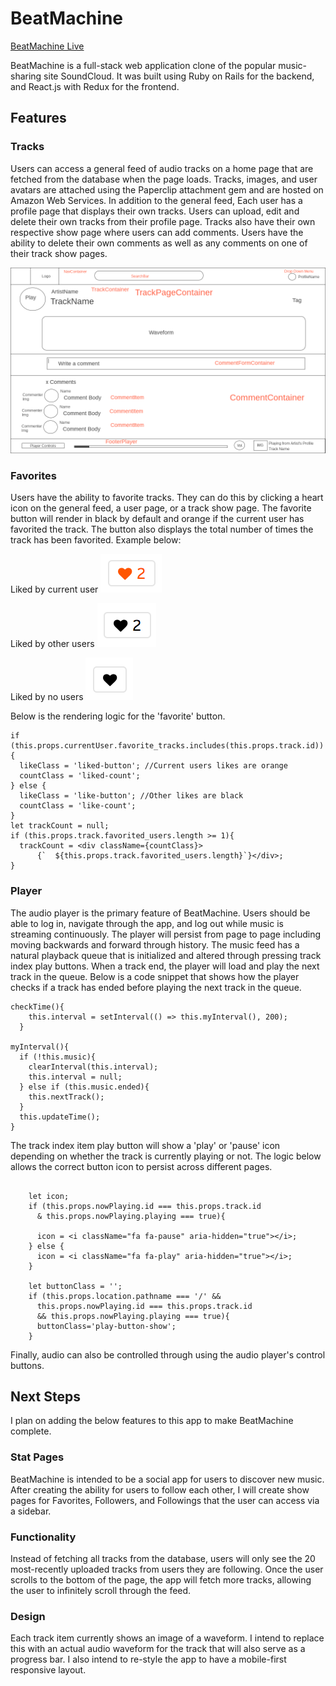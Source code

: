 # BeatMachine

[BeatMachine Live][heroku]

[heroku]: https://thebeatmachine.herokuapp.com

BeatMachine is a full-stack web application clone of the popular music-sharing site SoundCloud. It was built using Ruby on Rails for the backend, and React.js with Redux for the frontend.

## Features

### Tracks

Users can access a general feed of audio tracks on a home page that are fetched from the database when the page loads. Tracks, images, and user avatars are attached using the Paperclip attachment gem and are hosted on Amazon Web Services. In addition to the general feed, Each user has a profile page that displays their own tracks. Users can upload, edit and delete their own tracks from their profile page. Tracks also have their own respective show page where users can add comments. Users have the ability to delete their own comments as well as any comments on one of their track show pages.

![image of track page](/docs/wireframes/5-Track.png)



### Favorites

Users have the ability to favorite tracks. They can do this by clicking a heart icon on the general feed, a user page, or a track show page. The favorite button will render in black by default and orange if the current user has favorited the track. The button also displays the total number of times the track has been favorited. Example below:

Liked by current user
![Liked by Current User](/docs/wireframes/favorited.png)

Liked by other users
![Liked by Other Users](/docs/wireframes/twolikes.png)

Liked by no users
![Liked by No Users](/docs/wireframes/nolikes.png)



 Below is the rendering logic for the 'favorite' button.

```
if (this.props.currentUser.favorite_tracks.includes(this.props.track.id)){
  likeClass = 'liked-button'; //Current users likes are orange
  countClass = 'liked-count';
} else {
  likeClass = 'like-button'; //Other likes are black
  countClass = 'like-count';
}
let trackCount = null;
if (this.props.track.favorited_users.length >= 1){
  trackCount = <div className={countClass}>
      {`  ${this.props.track.favorited_users.length}`}</div>;
}
```

### Player

The audio player is the primary feature of BeatMachine. Users should be able to log in, navigate through the app, and log out while music is streaming continuously. The player will persist from page to page including moving backwards and forward through history. The music feed has a natural playback queue that is initialized and altered through pressing track index play buttons. When a track end, the player will load and play the next track in the queue. Below is a code snippet that shows how the player checks if a track has ended before playing the next track in the queue.

```
checkTime(){
    this.interval = setInterval(() => this.myInterval(), 200);
  }

myInterval(){
  if (!this.music){
    clearInterval(this.interval);
    this.interval = null;
  } else if (this.music.ended){
    this.nextTrack();
  }
  this.updateTime();
}
```

 The track index item play button will show a 'play' or 'pause' icon depending on whether the track is currently playing or not. The logic below allows the correct button icon to persist across different pages.

```

    let icon;
    if (this.props.nowPlaying.id === this.props.track.id
      & this.props.nowPlaying.playing === true){

      icon = <i className="fa fa-pause" aria-hidden="true"></i>;
    } else {
      icon = <i className="fa fa-play" aria-hidden="true"></i>;
    }

    let buttonClass = '';
    if (this.props.location.pathname === '/' &&
      this.props.nowPlaying.id === this.props.track.id
      && this.props.nowPlaying.playing === true){
      buttonClass='play-button-show';
    }

```

Finally, audio can also be controlled through using the audio player's control buttons.


## Next Steps

I plan on adding the below features to this app to make BeatMachine complete.

### Stat Pages

BeatMachine is intended to be a social app for users to discover new music.  After creating the ability for users to follow each other, I will create show pages for Favorites, Followers, and Followings that the user can access via a sidebar.

### Functionality

Instead of fetching all tracks from the database, users will only see the 20 most-recently uploaded tracks from users they are following. Once the user scrolls to the bottom of the page, the app will fetch more tracks, allowing the user to infinitely scroll through the feed.

### Design

Each track item currently shows an image of a waveform. I intend to replace this with an actual audio waveform for the track that will also serve as a progress bar.  I also intend to re-style the app to have a mobile-first responsive layout.
